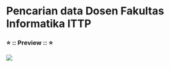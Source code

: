 # Pencarian data Dosen Fakultas Informatika ITTP

### :star: :: Preview :: :star:

![](img/preview.gif)